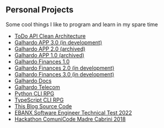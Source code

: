 ## Personal Projects

Some cool things I like to program and learn in my spare time

- <a href="https://github.com/AlexGalhardo/todo-api-clean-architecture" target="_blank">ToDo API Clean Architecture</a>
- <a href="https://github.com/AlexGalhardo/Galhardo-APP-3.0" target="_blank">Galhardo APP 3.0 (in development)</a>
- <a href="https://github.com/AlexGalhardo/Galhardo-APP-2.0" target="_blank">Galhardo APP 2.0 (archived)</a>
- <a href="https://github.com/AlexGalhardo/Galhardo-APP-1.0" target="_blank">Galhardo APP 1.0 (archived)</a>
- <a href="https://galhardo-finances.vercel.app/" target="_blank">Galhardo Finances 1.0</a>
- <a href="https://github.com/AlexGalhardo/Galhardo-Finances-Version-2" target="_blank">Galhardo Finances 2.0 (in development)</a>
- <a href="https://github.com/AlexGalhardo/Galhardo-Finances-Version-3" target="_blank">Galhardo Finances 3.0 (in development)</a>
- <a href="https://galhardo-docs.netlify.app/" target="_blank">Galhardo Docs</a>
- <a href="https://github.com/AlexGalhardo/Galhardo-Telecom" target="_blank">Galhardo Telecom</a>
- <a href="https://github.com/AlexGalhardo/Python-CLI-RPG" target="_blank">Python CLI RPG</a>
- <a href="https://github.com/AlexGalhardo/TypeScript-CLI-RPG" target="_blank">TypeScript CLI RPG</a>
- <a href="https://github.com/AlexGalhardo/galhardo-blog.vercel.app" target="_blank">This Blog Source Code</a>
- <a href="https://github.com/AlexGalhardo/EBANX-SoftwareEngineer-Technical-Test" target="_blank">EBANX Software Engineer Technical Test 2022</a>
- <a href="https://github.com/AlexGalhardo/hackathon-comunicode" target="_blank">Hackathon ComuniCode Madre Cabrini 2018</a>
